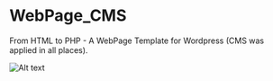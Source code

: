 # WebPage_CMS
From HTML to PHP - A WebPage Template for Wordpress (CMS was applied in all places).

![Alt text](/relative/path/to/img.jpg?raw=true "Wordpress como CMS")
